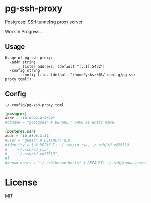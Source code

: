 # pg-ssh-proxy

Postgresql SSH tunneling proxy server.

Work In Progress..

## Usage

```
Usage of pg-ssh-proxy:
  -addr string
        listen address. (default "[::1]:5432")
  -config string
        config file. (default "/home/yskszk63/.config/pg-ssh-proxy.toml")
```

## Config

`~/.config/pg-ssh-proxy.toml`

```toml
[postgres]
addr = "10.88.0.2:5432"
#dbname = "postgres" # DEFAULT: SAME as entry name.

[postgres.ssh]
addr = "10.88.0.3:22"
#user = "guest" # DEFAULT: uid.
#identity = [ # DEFAULT: ~/.ssh/id_rsa, ~/.ssh/id_ed25519
#    "~/.ssh/id_rsa",
#    "~/.ssh/id_ed25519",
#]
#known_hosts = "~/.ssh/known_hosts" # DEFAULT: ~/.ssh/known_hosts
```

# License

[MIT](LICENSE)
